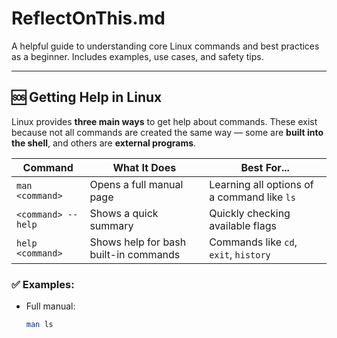 # ReflectOnThis.md

A helpful guide to understanding core Linux commands and best practices as a beginner. Includes examples, use cases, and safety tips.

---

## 🆘 Getting Help in Linux

Linux provides **three main ways** to get help about commands. These exist because not all commands are created the same way — some are **built into the shell**, and others are **external programs**.

| Command        | What It Does                           | Best For...                                 |
|----------------|-----------------------------------------|----------------------------------------------|
| `man <command>`| Opens a full manual page                | Learning all options of a command like `ls`  |
| `<command> --help` | Shows a quick summary              | Quickly checking available flags             |
| `help <command>` | Shows help for bash built-in commands | Commands like `cd`, `exit`, `history`        |

### ✅ Examples:

- Full manual:
  ```bash
  man ls
